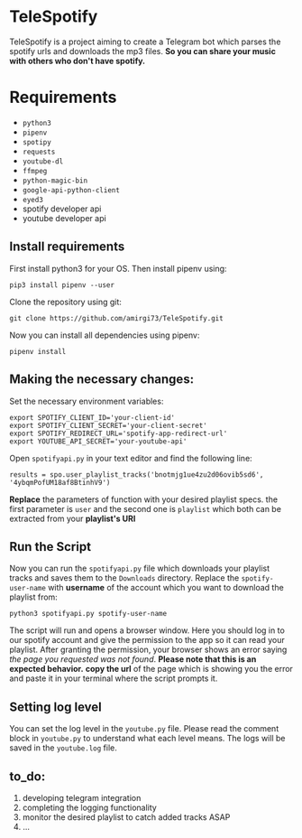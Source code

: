 # TeleSpotify

TeleSpotify is a project aiming to create a Telegram bot which parses the spotify urls and downloads the mp3 files. **So you can share your music with others who don't have spotify.**


# Requirements

 - `python3`
 - `pipenv`
 - `spotipy`
 - `requests`
 - `youtube-dl`
 - `ffmpeg`
 - `python-magic-bin`
 - `google-api-python-client`
 - `eyed3`
 - spotify developer api  
 - youtube developer api

## Install requirements

First install python3 for your OS.
Then install pipenv using:

    pip3 install pipenv --user
Clone the repository using git:

    git clone https://github.com/amirgi73/TeleSpotify.git

Now you can install all dependencies using pipenv:

    pipenv install

## Making the necessary changes:
Set the necessary environment variables:

    export SPOTIFY_CLIENT_ID='your-client-id'
    export SPOTIFY_CLIENT_SECRET='your-client-secret'
    export SPOTIFY_REDIRECT_URL='spotify-app-redirect-url'
    export YOUTUBE_API_SECRET='your-youtube-api'

Open `spotifyapi.py` in your text editor and find the following line:

    results = spo.user_playlist_tracks('bnotmjg1ue4zu2d06ovib5sd6', '4ybqmPofUM18af8BtinhV9')
**Replace** the parameters of function with your desired playlist specs. the first parameter is `user` and the second one is `playlist` which both can be extracted from your **playlist's URI**

## Run the Script

Now you can run the `spotifyapi.py` file which downloads your playlist tracks and saves them to the `Downloads` directory. Replace the `spotify-user-name` with **username** of the account which you want to download the playlist from:

    python3 spotifyapi.py spotify-user-name
The script will run and opens a browser window. Here you should log in to our spotify account and give the permission to the app so it can read your playlist. After granting the permission, your browser shows an error saying *the page you requested was not found*. **Please note that this is an expected behavior.** 
 **copy the url** of the page which is showing you the error and paste it in your terminal where the script prompts it.

## Setting log level

You can set the log level in the `youtube.py` file. Please read the comment block in `youtube.py` to understand what each level means. The logs will be saved in the `youtube.log` file.

## to_do:

 1. developing telegram integration
 2. completing the logging functionality
 3. monitor the desired playlist to catch added tracks ASAP
 4. ...